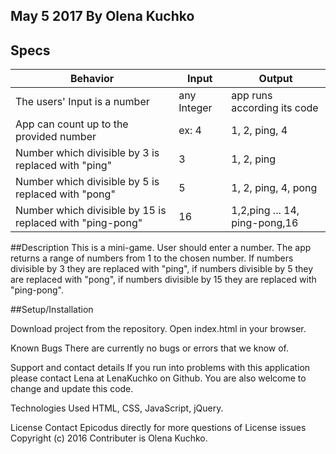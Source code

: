 
## May 5 2017 By Olena Kuchko

## Specs
| Behavior | Input | Output |
|----------|-------|--------|
|The users' Input is a number|any Integer|app runs according its code|
|App can count up to the provided number|ex: 4|1, 2, ping, 4|
|Number which divisible by 3 is replaced with "ping"|3|1, 2, ping|
|Number which divisible by 5 is replaced with "pong"|5|1, 2, ping, 4, pong|
|Number which divisible by 15 is replaced with "ping-pong"|16|1,2,ping ... 14, ping-pong,16|

##Description
This is a mini-game. User should enter a number. The app returns a range of numbers from 1 to the chosen number.
If numbers divisible by 3 they are replaced with "ping", if numbers divisible by 5 they are replaced with "pong", if numbers divisible by 15 they are replaced with "ping-pong".

##Setup/Installation

Download project from the repository. Open index.html in your browser.

 Known Bugs There are currently no bugs or errors that we know of.

 Support and contact details If you run into problems with this application please contact Lena at LenaKuchko on Github. You are also welcome to change and update this code.

 Technologies Used HTML, CSS, JavaScript, jQuery.

 License Contact Epicodus directly for more questions of License issues Copyright (c) 2016 Contributer is Olena Kuchko.
